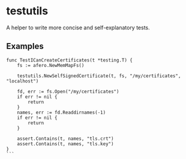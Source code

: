 # testutils

A helper to write more concise and self-explanatory tests.

## Examples

````
func TestICanCreateCertificates(t *testing.T) {
	fs := afero.NewMemMapFs()

	testutils.NewSelfSignedCertificate(t, fs, "/my/certificates", "localhost")

	fd, err := fs.Open("/my/certificates")
	if err != nil {
		return
	}
	names, err := fd.Readdirnames(-1)
	if err != nil {
		return
	}

	assert.Contains(t, names, "tls.crt")
	assert.Contains(t, names, "tls.key")
}
```
